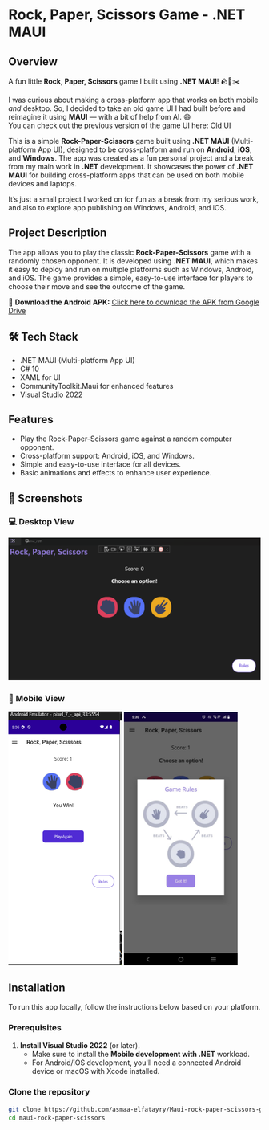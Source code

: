 # Rock, Paper, Scissors Game - .NET MAUI

## Overview

A fun little **Rock, Paper, Scissors** game I built using **.NET MAUI**! 🪨📄✂️

I was curious about making a cross-platform app that works on both mobile _and_ desktop. So, I decided to take an old game UI I had built before and reimagine it using **MAUI** — with a bit of help from AI. 😄  
You can check out the previous version of the game UI here: [Old UI](https://asmaa-elfatayry.github.io/Frontend-Mentor-Challenges/advanced/rock-paper-scissors-master/)

This is a simple **Rock-Paper-Scissors** game built using **.NET MAUI** (Multi-platform App UI), designed to be cross-platform and run on **Android**, **iOS**, and **Windows**. The app was created as a fun personal project and a break from my main work in **.NET** development. It showcases the power of **.NET MAUI** for building cross-platform apps that can be used on both mobile devices and laptops.

It’s just a small project I worked on for fun as a break from my serious work, and also to explore app publishing on Windows, Android, and iOS.

## Project Description

The app allows you to play the classic **Rock-Paper-Scissors** game with a randomly chosen opponent. It is developed using **.NET MAUI**, which makes it easy to deploy and run on multiple platforms such as Windows, Android, and iOS. The game provides a simple, easy-to-use interface for players to choose their move and see the outcome of the game.

📱 **Download the Android APK:**
[Click here to download the APK from Google Drive](https://drive.google.com/file/d/1X2QWjbHXUIetnClN910a1HRaRATej859/view?usp=sharing)

## 🛠️ Tech Stack

- .NET MAUI (Multi-platform App UI)
- C# 10
- XAML for UI
- CommunityToolkit.Maui for enhanced features
- Visual Studio 2022

## Features

- Play the Rock-Paper-Scissors game against a random computer opponent.
- Cross-platform support: Android, iOS, and Windows.
- Simple and easy-to-use interface for all devices.
- Basic animations and effects to enhance user experience.

## 📱 Screenshots

### 💻 Desktop View

![Desktop View](./desktop-view.png)

### 📱 Mobile View

<p align="left">
  <img src="./mobile-view.png" alt="Mobile View" width="45%"/>
  <img src="./rules.jpg" alt="Rule View" width="45%"/>
</p>

## Installation

To run this app locally, follow the instructions below based on your platform.

### Prerequisites

1. **Install Visual Studio 2022** (or later).
   - Make sure to install the **Mobile development with .NET** workload.
   - For Android/iOS development, you'll need a connected Android device or macOS with Xcode installed.

### Clone the repository

```bash
git clone https://github.com/asmaa-elfatayry/Maui-rock-paper-scissors-game.git
cd maui-rock-paper-scissors
```
